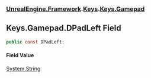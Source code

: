 ### [UnrealEngine.Framework](./UnrealEngine-Framework.md 'UnrealEngine.Framework').[Keys](./UnrealEngine-Framework-Keys.md 'UnrealEngine.Framework.Keys').[Keys.Gamepad](./UnrealEngine-Framework-Keys-Gamepad.md 'UnrealEngine.Framework.Keys.Gamepad')
## Keys.Gamepad.DPadLeft Field
  
```csharp
public const DPadLeft;
```
#### Field Value
[System.String](https://docs.microsoft.com/en-us/dotnet/api/System.String 'System.String')  
